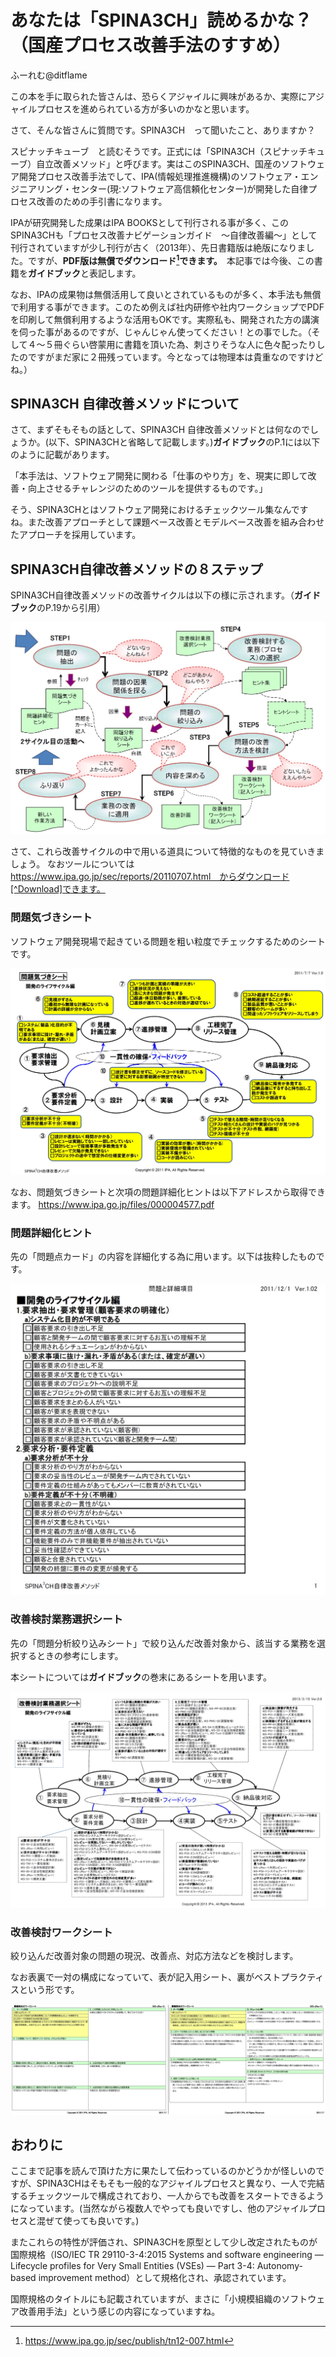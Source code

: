 # あなたは「SPINA3CH」読めるかな？（国産プロセス改善手法のすすめ）

<div class="flushright">ふーれむ@ditflame</div>

この本を手に取られた皆さんは、恐らくアジャイルに興味があるか、実際にアジャイルプロセスを進められている方が多いのかなと思います。

さて、そんな皆さんに質問です。SPINA3CH　って聞いたこと、ありますか？

スピナッチキューブ　と読むそうです。正式には「SPINA3CH（スピナッチキューブ）自立改善メソッド」と呼びます。実はこのSPINA3CH、国産のソフトウェア開発プロセス改善手法でして、IPA(情報処理推進機構)のソフトウェア・エンジニアリング・センター(現:ソフトウェア高信頼化センター)が開発した自律プロセス改善のための手引書になります。

IPAが研究開発した成果はIPA BOOKSとして刊行される事が多く、このSPINA3CHも「プロセス改善ナビゲーションガイド　～自律改善編～」として刊行されていますが少し刊行が古く（2013年）、先日書籍版は絶版になりました。ですが、**PDF版は無償でダウンロード[^pdf]できます。**　本記事では今後、この書籍を**ガイドブック**と表記します。

[^pdf]:https://www.ipa.go.jp/sec/publish/tn12-007.html

なお、IPAの成果物は無償活用して良いとされているものが多く、本手法も無償で利用する事ができます。このため例えば社内研修や社内ワークショップでPDFを印刷して無償利用するような活用もOKです。実際私も、開発された方の講演を伺った事があるのですが、じゃんじゃん使ってください！との事でした。（そして４～５冊ぐらい啓蒙用に書籍を頂いた為、刺さりそうな人に色々配ったりしたのですがまだ家に２冊残っています。今となっては物理本は貴重なのですけどね。）

## SPINA3CH 自律改善メソッドについて

さて、まずそもそもの話として、SPINA3CH 自律改善メソッドとは何なのでしょうか。(以下、SPINA3CHと省略して記載します。)**ガイドブック**のP.1には以下のように記載があります。

「本手法は、ソフトウェア開発に関わる「仕事のやり方」を、現実に即して改善・向上させるチャレンジのためのツールを提供するものです。」

そう、SPINA3CHとはソフトウェア開発におけるチェックツール集なんですね。また改善アプローチとして課題ベース改善とモデルベース改善を組み合わせたアプローチを採用しています。

 ## SPINA3CH自律改善メソッドの８ステップ

SPINA3CH自律改善メソッドの改善サイクルは以下の様に示されます。（**ガイドブック**のP.19から引用）

![改善サイクル](images/chap-ditflame/8steps.jpg?scale=0.5)

さて、これら改善サイクルの中で用いる道具について特徴的なものを見ていきましょう。
なおツールについては　https://www.ipa.go.jp/sec/reports/20110707.html　からダウンロード[^Download]できます。

[^Download]:なお、書籍やPDFのアドレスは少し古く、直接到達できないのでアドレスを読み替える必要があります。本記事では読み替えた先のアドレスで統一しています。(2021/12/29時点でアクセスできる事を確認済)

### 問題気づきシート

ソフトウェア開発現場で起きている問題を粗い粒度でチェックするためのシートです。

![問題気づきシート](images/chap-ditflame/ProblemCheckSheet.jpg?scale=0.5)

なお、問題気づきシートと次項の問題詳細化ヒントは以下アドレスから取得できます。
https://www.ipa.go.jp/files/000004577.pdf

### 問題詳細化ヒント

先の「問題点カード」の内容を詳細化する為に用います。以下は抜粋したものです。

![問題詳細化ヒント](images/chap-ditflame/ProblemDrillDown.jpg?scale=0.5)

### 改善検討業務選択シート

先の「問題分析絞り込みシート」で絞り込んだ改善対象から、該当する業務を選択するときの参考にします。

本シートについては**ガイドブック**の巻末にあるシートを用います。

![改善検討業務選択シート](images/chap-ditflame/Kaizenchoice.jpg?scale=0.5)

### 改善検討ワークシート

絞り込んだ改善対象の問題の現況、改善点、対応方法などを検討します。

なお表裏で一対の構成になっていて、表が記入用シート、裏がベストプラクティスという形です。

![改善検討ワークシート](images/chap-ditflame/KaizenWorksheet.jpg?scale=0.5)


## おわりに

ここまで記事を読んで頂けた方に果たして伝わっているのかどうかが怪しいのですが、SPINA3CHはそもそも一般的なアジャイルプロセスと異なり、一人で完結するチェックツールで構成されており、一人からでも改善をスタートできるようになっています。(当然ながら複数人でやっても良いですし、他のアジャイルプロセスと混ぜて使っても良いです。)

またこれらの特性が評価され、SPINA3CHを原型として少し改定されたものが国際規格（ISO/IEC TR 29110-3-4:2015 Systems and software engineering — Lifecycle profiles for Very Small Entities (VSEs) — Part 3-4: Autonomy-based improvement method）として規格化され、承認されています。

国際規格のタイトルにも記載されていますが、まさに「小規模組織のソフトウェア改善用手法」という感じの内容になっていますね。
